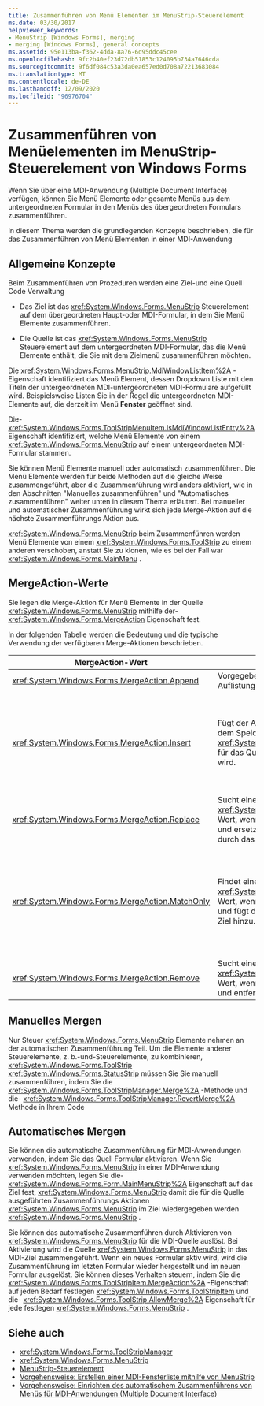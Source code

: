 ```yaml
---
title: Zusammenführen von Menü Elementen im MenuStrip-Steuerelement
ms.date: 03/30/2017
helpviewer_keywords:
- MenuStrip [Windows Forms], merging
- merging [Windows Forms], general concepts
ms.assetid: 95e113ba-f362-4dda-8a76-6d95ddc45cee
ms.openlocfilehash: 9fc2b40ef23d72db51853c124095b734a7646cda
ms.sourcegitcommit: 9f6df084c53a3da0ea657ed0d708a72213683084
ms.translationtype: MT
ms.contentlocale: de-DE
ms.lasthandoff: 12/09/2020
ms.locfileid: "96976704"
---
```

# <a name="merging-menu-items-in-the-windows-forms-menustrip-control"></a>Zusammenführen von Menüelementen im MenuStrip-Steuerelement von Windows Forms
Wenn Sie über eine MDI-Anwendung (Multiple Document Interface) verfügen, können Sie Menü Elemente oder gesamte Menüs aus dem untergeordneten Formular in den Menüs des übergeordneten Formulars zusammenführen.  
  
 In diesem Thema werden die grundlegenden Konzepte beschrieben, die für das Zusammenführen von Menü Elementen in einer MDI-Anwendung  
  
## <a name="general-concepts"></a>Allgemeine Konzepte  
 Beim Zusammenführen von Prozeduren werden eine Ziel-und eine Quell Code Verwaltung  
  
- Das Ziel ist das <xref:System.Windows.Forms.MenuStrip> Steuerelement auf dem übergeordneten Haupt-oder MDI-Formular, in dem Sie Menü Elemente zusammenführen.  
  
- Die Quelle ist das <xref:System.Windows.Forms.MenuStrip> Steuerelement auf dem untergeordneten MDI-Formular, das die Menü Elemente enthält, die Sie mit dem Zielmenü zusammenführen möchten.  
  
 Die <xref:System.Windows.Forms.MenuStrip.MdiWindowListItem%2A> -Eigenschaft identifiziert das Menü Element, dessen Dropdown Liste mit den Titeln der untergeordneten MDI-untergeordneten MDI-Formulare aufgefüllt wird. Beispielsweise Listen Sie in der Regel die untergeordneten MDI-Elemente auf, die derzeit im Menü **Fenster** geöffnet sind.  
  
 Die- <xref:System.Windows.Forms.ToolStripMenuItem.IsMdiWindowListEntry%2A> Eigenschaft identifiziert, welche Menü Elemente von einem <xref:System.Windows.Forms.MenuStrip> auf einem untergeordneten MDI-Formular stammen.  
  
 Sie können Menü Elemente manuell oder automatisch zusammenführen. Die Menü Elemente werden für beide Methoden auf die gleiche Weise zusammengeführt, aber die Zusammenführung wird anders aktiviert, wie in den Abschnitten "Manuelles zusammenführen" und "Automatisches zusammenführen" weiter unten in diesem Thema erläutert. Bei manueller und automatischer Zusammenführung wirkt sich jede Merge-Aktion auf die nächste Zusammenführungs Aktion aus.  
  
 <xref:System.Windows.Forms.MenuStrip> beim Zusammenführen werden Menü Elemente von einem <xref:System.Windows.Forms.ToolStrip> zu einem anderen verschoben, anstatt Sie zu klonen, wie es bei der Fall war <xref:System.Windows.Forms.MainMenu> .  
  
## <a name="mergeaction-values"></a>MergeAction-Werte  
 Sie legen die Merge-Aktion für Menü Elemente in der Quelle <xref:System.Windows.Forms.MenuStrip> mithilfe der- <xref:System.Windows.Forms.MergeAction> Eigenschaft fest.  
  
 In der folgenden Tabelle werden die Bedeutung und die typische Verwendung der verfügbaren Merge-Aktionen beschrieben.  
  
|MergeAction-Wert|BESCHREIBUNG|Typische Verwendung|  
|-----------------------|-----------------|-----------------|  
|<xref:System.Windows.Forms.MergeAction.Append>|Vorgegebene Fügt das Quell Element am Ende der Auflistung des Ziel Elements hinzu.|Hinzufügen von Menü Elementen am Ende des Menüs, wenn ein Teil des Programms aktiviert ist.|  
|<xref:System.Windows.Forms.MergeAction.Insert>|Fügt der Auflistung des Ziel Elements das Quell Element an dem Speicherort hinzu, der durch die <xref:System.Windows.Forms.ToolStripItem.MergeIndex%2A> für das Quell Element festgelegte-Eigenschaft angegeben wird.|Hinzufügen von Menü Elementen zur Mitte oder am Anfang des Menüs, wenn ein Teil des Programms aktiviert ist.<br /><br /> Wenn der Wert von <xref:System.Windows.Forms.ToolStripItem.MergeIndex%2A> für beide Menü Elemente identisch ist, werden Sie in umgekehrter Reihenfolge hinzugefügt. Legen <xref:System.Windows.Forms.ToolStripItem.MergeIndex%2A> Sie entsprechend fest, um die ursprüngliche Reihenfolge beizubehalten.|  
|<xref:System.Windows.Forms.MergeAction.Replace>|Sucht eine Text Übereinstimmung oder verwendet den <xref:System.Windows.Forms.ToolStripItem.MergeIndex%2A> Wert, wenn keine Text Übereinstimmung gefunden wurde, und ersetzt dann das entsprechende Ziel Menü Element durch das Quell Menü Element.|Ersetzen eines Ziel Menü Elements durch ein Quell Menü Element desselben Namens, das etwas anderes unterscheidet.|  
|<xref:System.Windows.Forms.MergeAction.MatchOnly>|Findet eine Text Übereinstimmung oder verwendet den- <xref:System.Windows.Forms.ToolStripItem.MergeIndex%2A> Wert, wenn keine Text Übereinstimmung gefunden wird, und fügt dann alle Dropdown Elemente aus der Quelle zum Ziel hinzu.|Aufbau einer Menüstruktur, die Menü Elemente in einem Untermenü einfügt oder hinzufügt oder Menü Elemente aus einem Untermenü entfernt. Beispielsweise können Sie ein Menü Element aus einem untergeordneten MDI- <xref:System.Windows.Forms.MenuStrip> Menü einem Hauptmenü **Speichern** unter Hinzufügen.<br /><br /> <xref:System.Windows.Forms.MergeAction.MatchOnly> ermöglicht es Ihnen, durch die Menüstruktur zu navigieren, ohne eine Aktion durchlaufen zu müssen. Sie bietet eine Möglichkeit, die nachfolgenden Elemente auszuwerten.|  
|<xref:System.Windows.Forms.MergeAction.Remove>|Sucht eine Text Übereinstimmung oder verwendet den <xref:System.Windows.Forms.ToolStripItem.MergeIndex%2A> Wert, wenn keine Text Übereinstimmung gefunden wurde, und entfernt dann das Element aus dem Ziel.|Ein Menü Element wird aus dem Ziel entfernt <xref:System.Windows.Forms.MenuStrip> .|  
  
## <a name="manual-merging"></a>Manuelles Mergen  
 Nur Steuer <xref:System.Windows.Forms.MenuStrip> Elemente nehmen an der automatischen Zusammenführung Teil. Um die Elemente anderer Steuerelemente, z. b.-und-Steuerelemente, zu kombinieren, <xref:System.Windows.Forms.ToolStrip> <xref:System.Windows.Forms.StatusStrip> müssen Sie Sie manuell zusammenführen, indem Sie die <xref:System.Windows.Forms.ToolStripManager.Merge%2A> -Methode und die- <xref:System.Windows.Forms.ToolStripManager.RevertMerge%2A> Methode in Ihrem Code  
  
## <a name="automatic-merging"></a>Automatisches Mergen  
 Sie können die automatische Zusammenführung für MDI-Anwendungen verwenden, indem Sie das Quell Formular aktivieren. Wenn Sie <xref:System.Windows.Forms.MenuStrip> in einer MDI-Anwendung verwenden möchten, legen Sie die- <xref:System.Windows.Forms.Form.MainMenuStrip%2A> Eigenschaft auf das Ziel fest, <xref:System.Windows.Forms.MenuStrip> damit die für die Quelle ausgeführten Zusammenführungs Aktionen <xref:System.Windows.Forms.MenuStrip> im Ziel wiedergegeben werden <xref:System.Windows.Forms.MenuStrip> .  
  
 Sie können das automatische Zusammenführen durch Aktivieren von <xref:System.Windows.Forms.MenuStrip> für die MDI-Quelle auslöst. Bei Aktivierung wird die Quelle <xref:System.Windows.Forms.MenuStrip> in das MDI-Ziel zusammengeführt. Wenn ein neues Formular aktiv wird, wird die Zusammenführung im letzten Formular wieder hergestellt und im neuen Formular ausgelöst. Sie können dieses Verhalten steuern, indem Sie die <xref:System.Windows.Forms.ToolStripItem.MergeAction%2A> -Eigenschaft auf jeden Bedarf festlegen <xref:System.Windows.Forms.ToolStripItem> und die- <xref:System.Windows.Forms.ToolStrip.AllowMerge%2A> Eigenschaft für jede festlegen <xref:System.Windows.Forms.MenuStrip> .  
  
## <a name="see-also"></a>Siehe auch

- <xref:System.Windows.Forms.ToolStripManager>
- <xref:System.Windows.Forms.MenuStrip>
- [MenuStrip-Steuerelement](menustrip-control-windows-forms.md)
- [Vorgehensweise: Erstellen einer MDI-Fensterliste mithilfe von MenuStrip](how-to-create-an-mdi-window-list-with-menustrip-windows-forms.md)
- [Vorgehensweise: Einrichten des automatischem Zusammenführens von Menüs für MDI-Anwendungen (Multiple Document Interface)](how-to-set-up-automatic-menu-merging-for-mdi-applications.md)

